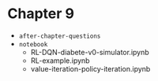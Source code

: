 # Chapter 9

- `after-chapter-questions`
- `notebook`
    - RL-DQN-diabete-v0-simulator.ipynb
    - RL-example.ipynb
    - value-iteration-policy-iteration.ipynb
